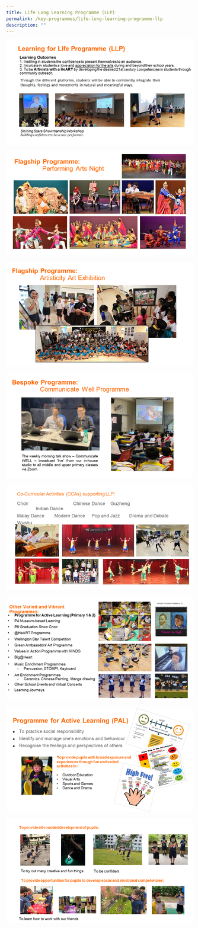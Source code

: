 ```yaml
---
title: Life Long Learning Programme (LLP)
permalink: /key-programmes/life-long-learning-programme-llp
description: ""
---
```

![](/images/Slide2.png)

![](/images/Slide3.png)

![](/images/Slide4.png)

![](/images/Slide5.png)

![](/images/Slide6.png)

![](/images/Slide7.png)

![](/images/Slide8.png)

![](/images/Slide9.png)